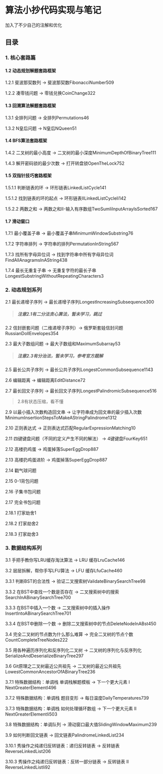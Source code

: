 # 算法小抄代码实现与笔记

加入了不少自己的注解和优化

## 目录

### 1. 核心套路篇

#### 1.2 动态规划解题套路框架

1.2.1 斐波那契数列 -> 斐波那契数FibonacciNumber509

1.2.2 凑零钱问题 -> 零钱兑换CoinChange322

#### 1.3 回溯算法解题套路框架

1.3.1 全排列问题 -> 全排列Permutations46

1.3.2 N皇后问题 -> N皇后NQueen51

#### 1.4 BFS算法套路框架

1.4.2 二叉树的最小高度 -> 二叉树的最小深度MinimumDepthOfBinaryTree111

1.4.3 解开密码锁的最少次数 -> 打开转盘锁OpenTheLock752

#### 1.5 双指针技巧套路框架

1.5.1.1 判断链表的环 -> 环形链表LinkedListCycle141

1.5.1.2 找到链表的环的起点 -> 环形链表IILinkedListCycleIi142

1.5.2.2 两数之和 -> 两数之和II-输入有序数组TwoSumIiInputArrayIsSorted167

#### 1.7 滑动窗口

1.7.1 最小覆盖子串 ->  最小覆盖子串MinimumWindowSubstring76

1.7.2 字符串排列 -> 字符串的排列PermutationInString567

1.7.3 找所有字母异位词 -> 找到字符串中所有字母异位词FindAllAnagramsInAString438

1.7.4 最长无重复子串 -> 无重复字符的最长子串LongestSubstringWithoutRepeatingCharacters3

### 2. 动态规划系列

2.1 最长递增子序列 -> 最长递增子序列LongestIncreasingSubsequence300

> ##### 注意2.1有二分法贪心算法，暂未学习，跳过

2.2 信封嵌套问题（二维递增子序列）-> 俄罗斯套娃信封问题RussianDollEnvelopes354

2.3 最大子数组问题 -> 最大子数组和MaximumSubarray53

> ##### 注意2.3有分治法，暂未学习，参考官方题解

2.5 最长公共子序列 -> 最长公共子序列LongestCommonSubsequence1143

2.6 编辑距离 -> 编辑距离EditDistance72

2.7 最长回文子序列 -> 最长回文子序列LongestPalindromicSubsequence516

> 2.8有状态压缩，看不懂

2.9 以最小插入次数构造回文串 -> 让字符串成为回文串的最少插入次数MinimumInsertionStepsToMakeAStringPalindrome1312

2.10 正则表达式 -> 正则表达式匹配RegularExpressionMatching10

2.11 四键键盘问题（不同的定义产生不同的解法） -> 4键键盘FourKey651

2.12 高楼扔鸡蛋 -> 鸡蛋掉落SuperEggDrop887

2.13 高楼扔鸡蛋进阶 -> 鸡蛋掉落SuperEggDrop887

2.14 戳气球问题

2.15 0-1背包问题

2.16 子集书包问题

2.17 完全书包问题

2.18.1 打家劫舍1

2.18.2 打家劫舍2

2.18.3 打家劫舍3

### 3. 数据结构系列

3.1 手把手教你写LRU缓存淘汰算法 -> LRU 缓存LruCache146

3.2 层层拆解，帮你手写LFU算法 -> LFU 缓存LfuCache460

3.3.1 判断BST的合法性 -> 验证二叉搜索树ValidateBinarySearchTree98

3.3.2 在BST中查找一个数是否存在 -> 二叉搜索树中的搜索SearchInABinarySearchTree700

3.3.3 在BST中插入一个数 -> 二叉搜索树中的插入操作InsertIntoABinarySearchTree701

3.3.4 在BST中删除一个数 -> 删除二叉搜索树中的节点DeleteNodeInABst450

3.4 完全二叉树的节点数为什么那么难算 -> 完全二叉树的节点个数CountCompleteTreeNodes222

3.5 用各种遍历序列化和反序列化二叉树 -> 二叉树的序列化与反序列化SerializeAndDeserializeBinaryTree297

3.6 Git原理之二叉树最近公共祖先 -> 二叉树的最近公共祖先LowestCommonAncestorOfABinaryTree236

3.7.1 特殊数据结构：单调栈 单调栈解题模板 -> 下一个更大元素 I NextGreaterElementI496 

3.7.2 特殊数据结构：单调栈 题目变形 -> 每日温度DailyTemperatures739

3.7.3 特殊数据结构：单调栈 如何处理循环数组 -> 下一个更大元素 II NextGreaterElementIi503

3.8 特殊数据结构：单调队列 -> 滑动窗口最大值SlidingWindowMaximum239

3.9 如何判断回文链表 -> 回文链表PalindromeLinkedList234

3.10.1 秀操作之纯递归反转链表：递归反转链表 -> 反转链表ReverseLinkedList206

3.10.3 秀操作之纯递归反转链表：反转一部分链表 -> 反转链表 II ReverseLinkedListIi92